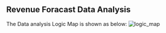 ## Revenue Foracast Data Analysis

The Data analysis Logic Map is shown as below:
![logic_map](https://user-images.githubusercontent.com/90363752/205504933-c35e6fb9-4a1c-4942-abcd-71d2888cefb9.png)
